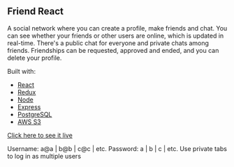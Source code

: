 ## Friend React

A social network where you can create a profile, make friends and chat. You can see whether your friends or other users are online, which is updated in real-time. There's a public chat for everyone and private chats among friends. Friendships can be requested, approved and ended, and you can delete your profile. 

Built with:

- [React](https://reactjs.org/)
- [Redux](https://redux.js.org/)
- [Node](https://nodejs.org/)
- [Express](https://expressjs.com/)
- [PostgreSQL](https://www.postgresql.org/)
- [AWS S3](https://aws.amazon.com/s3/)

[Click here to see it live](https://friend-react.herokuapp.com/)

Username: a@a | b@b | c@c | etc. 
Password: a | b | c | etc.
Use private tabs to log in as multiple users

